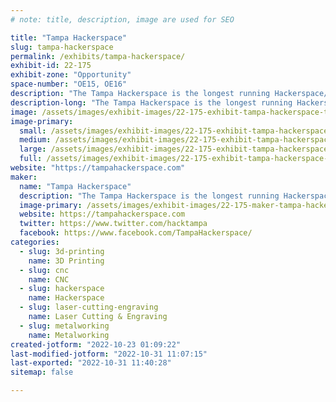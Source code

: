 ```yaml
---
# note: title, description, image are used for SEO

title: "Tampa Hackerspace"
slug: tampa-hackerspace
permalink: /exhibits/tampa-hackerspace/
exhibit-id: 22-175
exhibit-zone: "Opportunity"
space-number: "OE15, OE16"
description: "The Tampa Hackerspace is the longest running Hackerspace/Makerspace in the Greater Tampa Bay Area."
description-long: "The Tampa Hackerspace is the longest running Hackerspace/Makerspace in the Greater Tampa Bay Area. We have a vast array of tools including but not limited to: 3D Printers, Laser Cutters, 4x8 Shopbot, Metal Shop, Wood Shop, Welding and more.  Come see displays from our members ranging in all of these practices."
image: /assets/images/exhibit-images/22-175-exhibit-tampa-hackerspace-ths-table-large.png
image-primary: 
  small: /assets/images/exhibit-images/22-175-exhibit-tampa-hackerspace-ths-table-small.png
  medium: /assets/images/exhibit-images/22-175-exhibit-tampa-hackerspace-ths-table-medium.png
  large: /assets/images/exhibit-images/22-175-exhibit-tampa-hackerspace-ths-table-large.png
  full: /assets/images/exhibit-images/22-175-exhibit-tampa-hackerspace-ths-table-full.png
website: "https://tampahackerspace.com"
maker: 
  name: "Tampa Hackerspace"
  description: "The Tampa Hackerspace is the longest running Hackerspace/Makerspace in the Greater Tampa Bay Area. We have a vast array of tools including but not limited to: 3D Printers, Laser Cutters, 4x8 Shopbot, and our lastest tools include Full CNC Controlled.  Our mission is one of enabling lifelong learning in not just the crafting with tools of the past, but those leading well into the future."
  image-primary: /assets/images/exhibit-images/22-175-maker-tampa-hackerspace-tampa-hackerspace-logo-2048px-medium.png
  website: https://tampahackerspace.com
  twitter: https://www.twitter.com/hacktampa
  facebook: https://www.facebook.com/TampaHackerspace/
categories: 
  - slug: 3d-printing
    name: 3D Printing
  - slug: cnc
    name: CNC
  - slug: hackerspace
    name: Hackerspace
  - slug: laser-cutting-engraving
    name: Laser Cutting & Engraving
  - slug: metalworking
    name: Metalworking
created-jotform: "2022-10-23 01:09:22"
last-modified-jotform: "2022-10-31 11:07:15"
last-exported: "2022-10-31 11:40:28"
sitemap: false

---
```

